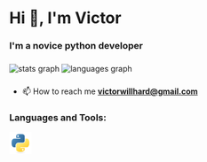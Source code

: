 <h1>Hi 👋, I'm Victor</h1>
<h3>I'm a novice python developer</h3>

###

<div align="left">
  <img src="https://github-readme-stats.vercel.app/api?username=villhard&hide_title=false&hide_rank=false&show_icons=true&include_all_commits=true&count_private=true&disable_animations=false&theme=onedark&locale=en&hide_border=false" height="150" alt="stats graph"  />
  <img src="https://github-readme-stats.vercel.app/api/top-langs?username=villhard&locale=en&hide_title=false&layout=compact&card_width=200&langs_count=5&theme=onedark&hide_border=false" height="150" alt="languages graph"  />
</div>

###

- 📫 How to reach me **victorwillhard@gmail.com**

<h3 align="left">Languages and Tools:</h3>
<p align="left"> <a href="https://www.python.org" target="_blank" rel="noreferrer"> <img src="https://raw.githubusercontent.com/devicons/devicon/master/icons/python/python-original.svg" alt="python" width="40" height="40"/> </a> </p>
